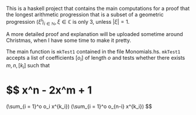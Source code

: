 This is a haskell project that contains the main computations for a proof that the longest arithmetic progression that is a subset of a geometric progression $(\xi^i)_{i \in \mathbb{N}}, \xi \in \mathbb{C}$ is only $3$, unless $|\xi| = 1$.

A more detailed proof and explanation will be uploaded sometime around Christmas, when I have some time to make it pretty. 

The main function is `mkTest1` contained in the file Monomials.hs. `mkTest1` accepts a list of coefficients $[o_i]$ of length $o$ and tests whether there exists $m,n,[k_i]$ such that 

$$
x^n - 2x^m + 1 
=
(\sum_{i = 1}^o o_i x^{k_i})
(\sum_{i = 1}^o o_{n-i} x^{k_i})
$$
